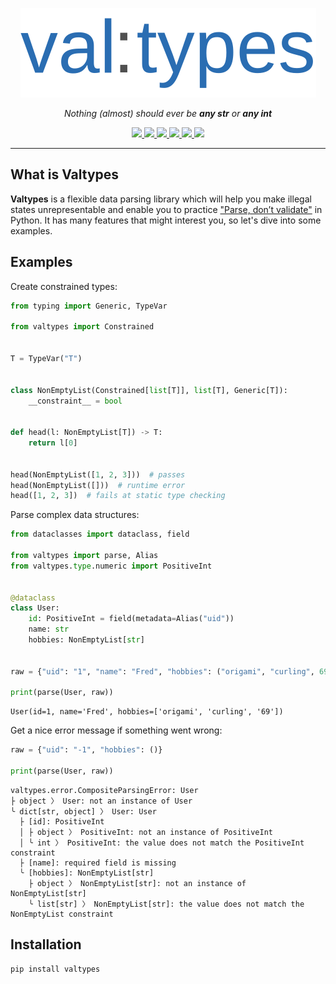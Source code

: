 <p align="center">
  <img src="docs/logo.svg" />
</p>

<p align="center">
    <em>Nothing (almost) should ever be <b>any str</b> or <b>any int</b></em>
</p>

<p align="center">
    <a href="https://pypi.org/project/valtypes">
        <img src="https://img.shields.io/pypi/v/valtypes" />
    </a>
    <a href="https://python.org/downloads">
        <img src="https://img.shields.io/pypi/pyversions/valtypes.svg" />
    </a>
    <a href="https://pepy.tech/project/valtypes">
        <img src="https://img.shields.io/pypi/dm/valtypes" />
    </a>
    <a href="https://github.com/LeeeeT/valtypes/actions/workflows/ci.yml">
        <img src="https://img.shields.io/github/workflow/status/LeeeeT/valtypes/CI" />
    </a>
    <a href="https://valtypes.readthedocs.io/en/latest/?badge=latest">
        <img src="https://img.shields.io/readthedocs/valtypes" />
    </a>
    <a href="https://codecov.io/gh/LeeeeT/valtypes">
        <img src="https://img.shields.io/codecov/c/github/LeeeeT/valtypes" />
    </a>
</p>


---


## What is Valtypes

**Valtypes** is a flexible data parsing library which will help you make illegal states unrepresentable and enable you to practice ["Parse, don’t validate"][parse-dont-validate] in Python. It has many features that might interest you, so let's dive into some examples.


## Examples

Create constrained types:

```python
from typing import Generic, TypeVar

from valtypes import Constrained


T = TypeVar("T")


class NonEmptyList(Constrained[list[T]], list[T], Generic[T]):
    __constraint__ = bool


def head(l: NonEmptyList[T]) -> T:
    return l[0]


head(NonEmptyList([1, 2, 3]))  # passes
head(NonEmptyList([]))  # runtime error
head([1, 2, 3])  # fails at static type checking
```

Parse complex data structures:

```python
from dataclasses import dataclass, field

from valtypes import parse, Alias
from valtypes.type.numeric import PositiveInt


@dataclass
class User:
    id: PositiveInt = field(metadata=Alias("uid"))
    name: str
    hobbies: NonEmptyList[str]


raw = {"uid": "1", "name": "Fred", "hobbies": ("origami", "curling", 69)}

print(parse(User, raw))
```

```
User(id=1, name='Fred', hobbies=['origami', 'curling', '69'])
```

Get a nice error message if something went wrong:

```python
raw = {"uid": "-1", "hobbies": ()}

print(parse(User, raw))
```

```
valtypes.error.CompositeParsingError: User
├ object 〉 User: not an instance of User
╰ dict[str, object] 〉 User: User
  ├ [id]: PositiveInt
  │ ├ object 〉 PositiveInt: not an instance of PositiveInt
  │ ╰ int 〉 PositiveInt: the value does not match the PositiveInt constraint
  ├ [name]: required field is missing
  ╰ [hobbies]: NonEmptyList[str]
    ├ object 〉 NonEmptyList[str]: not an instance of NonEmptyList[str]
    ╰ list[str] 〉 NonEmptyList[str]: the value does not match the NonEmptyList constraint
```


## Installation

```console
pip install valtypes
```


[parse-dont-validate]: https://lexi-lambda.github.io/blog/2019/11/05/parse-don-t-validate
